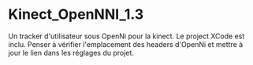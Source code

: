 # Kinect_OpenNNI_1.3
Un tracker d'utilisateur sous OpenNi pour la kinect.
Le project XCode est inclu.
Penser à vérifier l'emplacement des headers  d'OpenNi et mettre à jour le lien dans les réglages du projet.
